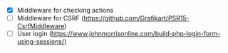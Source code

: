 - [x] Middleware for checking actions
- [ ] Middleware for CSRF (https://github.com/Grafikart/PSR15-CsrfMiddleware)
- [ ] User login (https://www.johnmorrisonline.com/build-php-login-form-using-sessions/)
